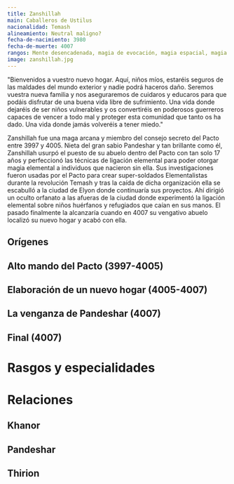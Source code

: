 ```yaml
---
title: Zanshillah
main: Caballeros de Ustilus
nacionalidad: Temash
alineamiento: Neutral maligno?
fecha-de-nacimiento: 3980
fecha-de-muerte: 4007
rangos: Mente desencadenada, magia de evocación, magia espacial, magia de protección, magia temporal
image: zanshillah.jpg
---
```


"Bienvenidos a vuestro nuevo hogar. Aquí, niños míos, estaréis seguros de las maldades del mundo exterior y nadie podrá haceros daño. Seremos vuestra nueva familia y nos aseguraremos de cuidaros y educaros para que podáis disfrutar de una buena vida libre de sufrimiento. Una vida donde dejaréis de ser niños vulnerables y os convertiréis en poderosos guerreros capaces de vencer a todo mal y proteger esta comunidad que tanto os ha dado. Una vida donde jamás volveréis a tener miedo."

Zanshillah fue una maga arcana y miembro del consejo secreto del Pacto entre 3997 y 4005. Nieta del gran sabio Pandeshar y tan brillante como él, Zanshillah usurpó el puesto de su abuelo dentro del Pacto con tan solo 17 años y perfeccionó las técnicas de ligación elemental para poder otorgar magia elemental a individuos que nacieron sin ella. Sus investigaciones fueron usadas por el Pacto para crear super-soldados Elementalistas durante la revolución Temash y tras la caída de dicha organización ella se escabulló a la ciudad de Elyon donde continuaría sus proyectos. Ahí dirigió un oculto orfanato a las afueras de la ciudad donde experimentó la ligación elemental sobre niños huérfanos y refugiados que caían en sus manos. El pasado finalmente la alcanzaría cuando en 4007 su vengativo abuelo localizó su nuevo hogar y acabó con ella.

## Orígenes



## Alto mando del Pacto (3997-4005)



## Elaboración de un nuevo hogar (4005-4007)



## La venganza de Pandeshar (4007)



## Final (4007)



# Rasgos y especialidades



# Relaciones

## Khanor

## Pandeshar

## Thirion
